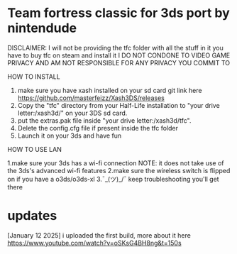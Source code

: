 Team fortress classic for 3ds port by nintendude
===========================================================================================================================================
DISCLAIMER: I will not be providing the tfc folder with all the stuff in it you have to buy tfc on steam and install it I DO NOT CONDONE TO VIDEO GAME PRIVACY AND AM NOT RESPONSIBLE FOR ANY PRIVACY YOU COMMIT TO 

HOW TO INSTALL

1. make sure you have xash installed on your sd card git link here https://github.com/masterfeizz/Xash3DS/releases
2. Copy the "tfc" directory from your Half-Life installation to "your drive letter:/xash3d/" on your 3DS sd card.
3. put the extras.pak file inside "your drive letter:/xash3d/tfc".
4. Delete the config.cfg file if present inside the tfc folder
5. Launch it on your 3ds and have fun 

HOW TO USE LAN

1.make sure your 3ds has a wi-fi connection NOTE: it does not take use of the 3ds's advanced wi-fi features
2.make sure the wireless switch is flipped on if you have a o3ds/o3ds-xl
3.¯\_(ツ)_/¯ keep troubleshooting you'll get there 

updates
============================================================================================================================================
[January 12 2025] i uploaded the first build, more about it here https://www.youtube.com/watch?v=oSKsG4BH8ng&t=150s

